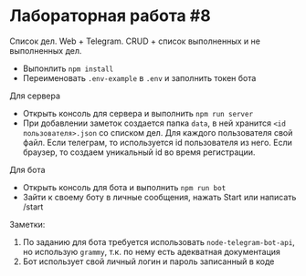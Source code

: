 # Лабораторная работа #8

Списоĸ дел. Web + Telegram. CRUD + списоĸ выполненных и не выполненных дел.

* Выпонлить `npm install`
* Переименовать `.env-example` в `.env` и заполнить токен бота

Для сервера
* Открыть консоль для сервера и выполнить `npm run server`
* При добавлении заметок создается папка `data`, в ней хранится `<id пользователя>.json` со списком дел. Для каждого пользователя свой файл. Если телеграм, то используется id пользователя из него. Если браузер, то создаем уникальный id во время регистрации.

Для бота
* Открыть консоль для бота и выполнить `npm run bot`
* Зайти к своему боту в личные сообщения, нажать Start или написать /start

Заметки:
1. По заданию для бота требуется использовать `node-telegram-bot-api`, но использую `grammy`, т.к. по нему есть адекватная документация
2. Бот использует свой личный логин и пароль записанный в коде
